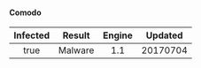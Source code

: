 #### Comodo
| Infected      | Result      | Engine      | Updated      |
|:-------------:|:-----------:|:-----------:|:------------:|
| true | Malware | 1.1 | 20170704 |

